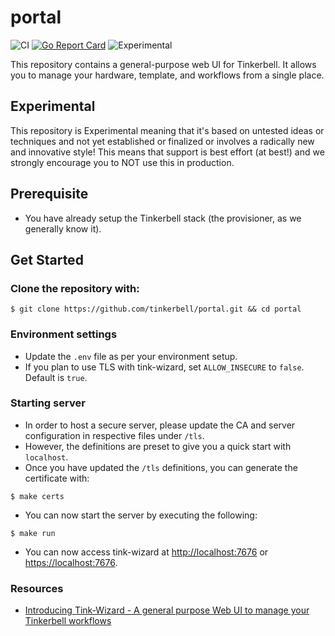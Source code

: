 # portal

![CI](https://github.com/gauravgahlot/tink-wizard/workflows/CI/badge.svg)
[![Go Report Card](https://goreportcard.com/badge/github.com/gauravgahlot/tink-wizard)](https://goreportcard.com/report/github.com/gauravgahlot/tink-wizard)
![Experimental](https://camo.githubusercontent.com/a9257bfeb095645580d7e52bb901e033c8f479a9/68747470733a2f2f696d672e736869656c64732e696f2f62616467652f73746162696c6974792d6578706572696d656e74616c2d7265642e737667)

This repository contains a general-purpose web UI for Tinkerbell.
It allows you to manage your hardware, template, and workflows from a single place.

## Experimental

This repository is Experimental meaning that it's based on untested ideas or techniques and not yet established or finalized or involves a radically new and innovative style! This means that support is best effort (at best!) and we strongly encourage you to NOT use this in production.

## Prerequisite

-   You have already setup the Tinkerbell stack (the provisioner, as we generally know it).

## Get Started

### Clone the repository with:

```
$ git clone https://github.com/tinkerbell/portal.git && cd portal
```

### Environment settings

-   Update the `.env` file as per your environment setup.
-   If you plan to use TLS with tink-wizard, set `ALLOW_INSECURE` to `false`. Default is `true`.

### Starting server

-   In order to host a secure server, please update the CA and server configuration in respective files under `/tls`.
-   However, the definitions are preset to give you a quick start with `localhost`.
-   Once you have updated the `/tls` definitions, you can generate the certificate with:

```
$ make certs
```

-   You can now start the server by executing the following:

```
$ make run
```

-   You can now access tink-wizard at [http://localhost:7676](http://localhost:7676) or [https://localhost:7676](https://localhost:7676).

### Resources

-   [Introducing Tink-Wizard - A general purpose Web UI to manage your Tinkerbell workflows
    ](https://www.youtube.com/watch?v=SLshLxNvgC0&feature=youtu.be)
